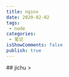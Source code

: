 ```yaml
---
title: nginx
date: 2020-02-02
tags:
 - node
categories:
 - 笔记
isShowComments: false 
publish: true 
---
```

<Boxx/> 
<!-- more -->
## jichu
> 